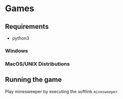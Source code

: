 # Games

## Requirements
* python3 

### Windows

### MacOS/UNIX Distributions

## Running the game

Play minesweeper by executing the softlink `minesweeper`. 